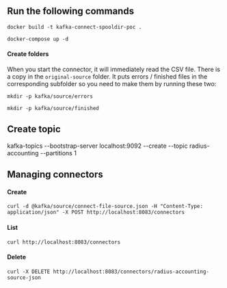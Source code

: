 ## Run the following commands

`docker build -t kafka-connect-spooldir-poc .`

`docker-compose up -d`

#### Create folders
When you start the connector, it will immediately read the CSV file. There is a copy in the `original-source` folder.
It puts errors / finished files in the corresponding subfolder so you need to make them by running these two:

`mkdir -p kafka/source/errors`

`mkdir -p kafka/source/finished`

## Create topic
kafka-topics --bootstrap-server localhost:9092  --create --topic radius-accounting --partitions 1

## Managing connectors

#### Create
`curl -d @kafka/source/connect-file-source.json -H "Content-Type: application/json" -X POST http://localhost:8083/connectors`
#### List
`curl http://localhost:8083/connectors`
#### Delete
`curl -X DELETE http://localhost:8083/connectors/radius-accounting-source-json`